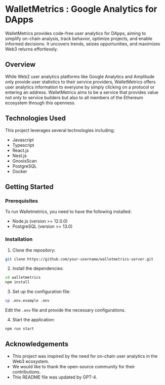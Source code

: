 
# WalletMetrics : Google Analytics for DApps

WalletMetrics provides code-free user analytics for DApps, aiming to simplify on-chain analysis, track behavior, optimize projects, and enable informed decisions. It uncovers trends, seizes opportunities, and maximizes Web3 returns effortlessly.

## Overview

While Web2 user analytics platforms like Google Analytics and Amplitude only provide user statistics to their service providers, WalletMetrics offers user analytics information to everyone by simply clicking on a protocol or entering an address. WalletMetrics aims to be a service that provides value not only to service builders but also to all members of the Ethereum ecosystem through this openness.

## Technologies Used

This project leverages several technologies including:

- Javascript
- Typescript
- React.js
- Nest.js
- GnosisScan
- PostgreSQL
- Docker

## Getting Started

### Prerequisites

To run Walletmetrics, you need to have the following installed:

- Node.js (version >= 12.0.0)
- PostgreSQL (version >= 13.0)

### Installation

1. Clone the repository:

```bash
git clone https://github.com/your-username/walletmetrics-server.git
```

2. Install the dependencies:
```bash
cd walletmetrics
npm install
```
3.  Set up the configuration file:
```bash
cp .env.example .env
```
Edit the `.env` file and provide the necessary configurations.

4.  Start the application:
```bash
npm run start
```

## Acknowledgements

-   This project was inspired by the need for on-chain user analytics in the Web3 ecosystem.
-   We would like to thank the open-source community for their contributions.
-   This README file was updated by GPT-4.
